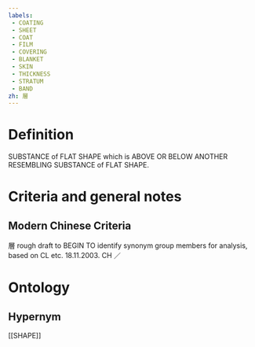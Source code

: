 ```yaml
---
labels: 
 - COATING
 - SHEET
 - COAT
 - FILM
 - COVERING
 - BLANKET
 - SKIN
 - THICKNESS
 - STRATUM
 - BAND
zh: 層
---
```


# Definition
SUBSTANCE of FLAT SHAPE which is ABOVE OR BELOW ANOTHER RESEMBLING SUBSTANCE of FLAT SHAPE.
# Criteria and general notes
## Modern Chinese Criteria
層
rough draft to BEGIN TO identify synonym group members for analysis, based on CL etc. 18.11.2003. CH ／
# Ontology

## Hypernym
[[SHAPE]]